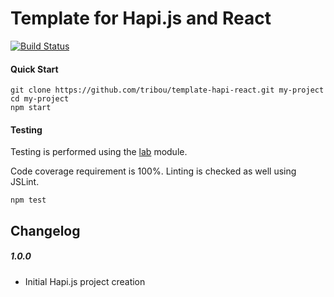 # Template for Hapi.js and React

[![Build Status](https://travis-ci.org/tribou/template-hapi-react.svg)](https://travis-ci.org/tribou/template-hapi-react)

#### Quick Start

```
git clone https://github.com/tribou/template-hapi-react.git my-project
cd my-project
npm start
```

#### Testing

Testing is performed using the [lab](https://npm.org/packages/lab) module.

Code coverage requirement is 100%.
Linting is checked as well using JSLint.

```
npm test
```

## Changelog

##### 1.0.0

- Initial Hapi.js project creation
